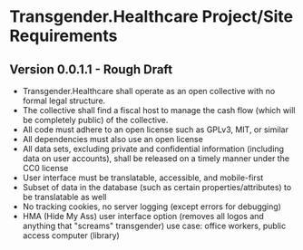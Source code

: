 # Transgender.Healthcare Project/Site Requirements
## Version 0.0.1.1 - Rough Draft
- Transgender.Healthcare shall operate as an open collective with no formal legal structure.
- The collective shall find a fiscal host to manage the cash flow (which will be completely public) of the collective.
- All code must adhere to an open license such as GPLv3, MIT, or similar
- All dependencies must also use an open license
- All data sets, excluding private and confidential information (including data on user accounts), shall be released 
  on a timely manner under the CC0 license
- User interface must be translatable, accessible, and mobile-first
- Subset of data in the database (such as certain properties/attributes) to be translatable as well
- No tracking cookies, no server logging (except errors for debugging)
- HMA (Hide My Ass) user interface option (removes all logos and anything that "screams" transgender) use case:  office workers, public access computer (library)
